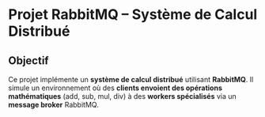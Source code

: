 # Projet RabbitMQ – Système de Calcul Distribué

## Objectif
Ce projet implémente un **système de calcul distribué** utilisant **RabbitMQ**. Il simule un environnement où des **clients envoient des opérations mathématiques** (add, sub, mul, div) à des **workers spécialisés** via un **message broker** RabbitMQ.

